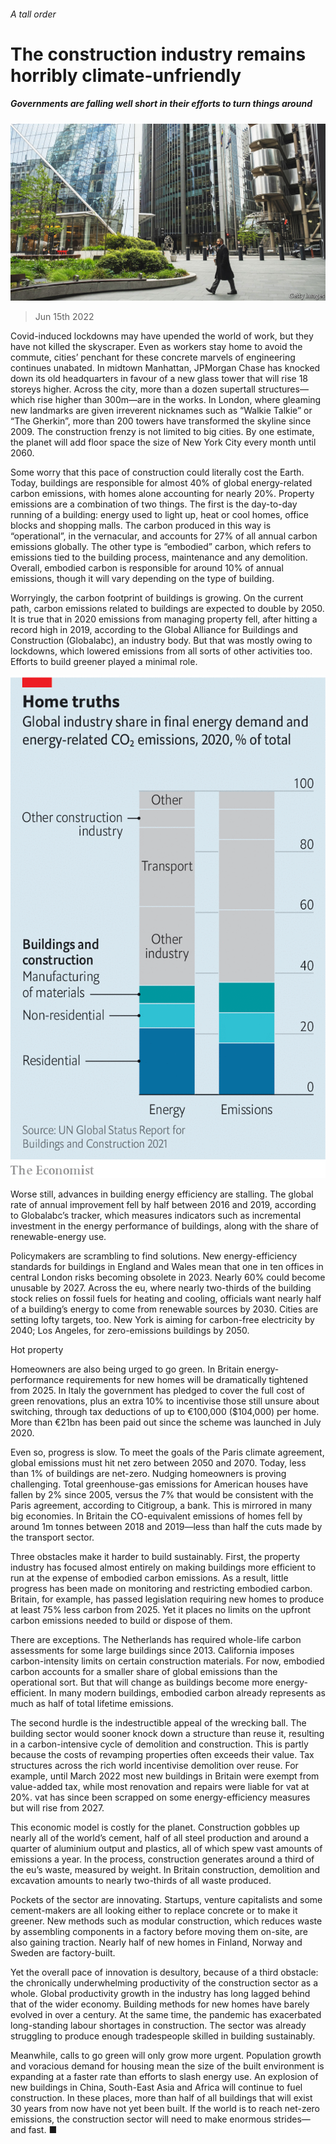 ###### A tall order

# The construction industry remains horribly climate-unfriendly 

##### Governments are falling well short in their efforts to turn things around 

![image](images/20220618_FNP003.jpg) 

> Jun 15th 2022 

Covid-induced lockdowns may have upended the world of work, but they have not killed the skyscraper. Even as workers stay home to avoid the commute, cities’ penchant for these concrete marvels of engineering continues unabated. In midtown Manhattan, JPMorgan Chase has knocked down its old headquarters in favour of a new glass tower that will rise 18 storeys higher. Across the city, more than a dozen supertall structures—which rise higher than 300m—are in the works. In London, where gleaming new landmarks are given irreverent nicknames such as “Walkie Talkie” or “The Gherkin”, more than 200 towers have transformed the skyline since 2009. The construction frenzy is not limited to big cities. By one estimate, the planet will add floor space the size of New York City every month until 2060. 

Some worry that this pace of construction could literally cost the Earth. Today, buildings are responsible for almost 40% of global energy-related carbon emissions, with homes alone accounting for nearly 20%. Property emissions are a combination of two things. The first is the day-to-day running of a building: energy used to light up, heat or cool homes, office blocks and shopping malls. The carbon produced in this way is “operational”, in the vernacular, and accounts for 27% of all annual carbon emissions globally. The other type is “embodied” carbon, which refers to emissions tied to the building process, maintenance and any demolition. Overall, embodied carbon is responsible for around 10% of annual emissions, though it will vary depending on the type of building.

Worryingly, the carbon footprint of buildings is growing. On the current path, carbon emissions related to buildings are expected to double by 2050. It is true that in 2020 emissions from managing property fell, after hitting a record high in 2019, according to the Global Alliance for Buildings and Construction (Globalabc), an industry body. But that was mostly owing to lockdowns, which lowered emissions from all sorts of other activities too. Efforts to build greener played a minimal role. 

![image](images/20220618_FNC713.png) 


Worse still, advances in building energy efficiency are stalling. The global rate of annual improvement fell by half between 2016 and 2019, according to Globalabc’s tracker, which measures indicators such as incremental investment in the energy performance of buildings, along with the share of renewable-energy use. 

Policymakers are scrambling to find solutions. New energy-efficiency standards for buildings in England and Wales mean that one in ten offices in central London risks becoming obsolete in 2023. Nearly 60% could become unusable by 2027. Across the eu, where nearly two-thirds of the building stock relies on fossil fuels for heating and cooling, officials want nearly half of a building’s energy to come from renewable sources by 2030. Cities are setting lofty targets, too. New York is aiming for carbon-free electricity by 2040; Los Angeles, for zero-emissions buildings by 2050. 

Hot property

Homeowners are also being urged to go green. In Britain energy-performance requirements for new homes will be dramatically tightened from 2025. In Italy the government has pledged to cover the full cost of green renovations, plus an extra 10% to incentivise those still unsure about switching, through tax deductions of up to €100,000 ($104,000) per home. More than €21bn has been paid out since the scheme was launched in July 2020.

Even so, progress is slow. To meet the goals of the Paris climate agreement, global emissions must hit net zero between 2050 and 2070. Today, less than 1% of buildings are net-zero. Nudging homeowners is proving challenging. Total greenhouse-gas emissions for American houses have fallen by 2% since 2005, versus the 7% that would be consistent with the Paris agreement, according to Citigroup, a bank. This is mirrored in many big economies. In Britain the CO-equivalent emissions of homes fell by around 1m tonnes between 2018 and 2019—less than half the cuts made by the transport sector. 

Three obstacles make it harder to build sustainably. First, the property industry has focused almost entirely on making buildings more efficient to run at the expense of embodied carbon emissions. As a result, little progress has been made on monitoring and restricting embodied carbon. Britain, for example, has passed legislation requiring new homes to produce at least 75% less carbon from 2025. Yet it places no limits on the upfront carbon emissions needed to build or dispose of them.

There are exceptions. The Netherlands has required whole-life carbon assessments for some large buildings since 2013. California imposes carbon-intensity limits on certain construction materials. For now, embodied carbon accounts for a smaller share of global emissions than the operational sort. But that will change as buildings become more energy-efficient. In many modern buildings, embodied carbon already represents as much as half of total lifetime emissions. 

The second hurdle is the indestructible appeal of the wrecking ball. The building sector would sooner knock down a structure than reuse it, resulting in a carbon-intensive cycle of demolition and construction. This is partly because the costs of revamping properties often exceeds their value. Tax structures across the rich world incentivise demolition over reuse. For example, until March 2022 most new buildings in Britain were exempt from value-added tax, while most renovation and repairs were liable for vat at 20%. vat has since been scrapped on some energy-efficiency measures but will rise from 2027.

This economic model is costly for the planet. Construction gobbles up nearly all of the world’s cement, half of all steel production and around a quarter of aluminium output and plastics, all of which spew vast amounts of emissions a year. In the process, construction generates around a third of the eu’s waste, measured by weight. In Britain construction, demolition and excavation amounts to nearly two-thirds of all waste produced. 

Pockets of the sector are innovating. Startups, venture capitalists and some cement-makers are all looking either to replace concrete or to make it greener. New methods such as modular construction, which reduces waste by assembling components in a factory before moving them on-site, are also gaining traction. Nearly half of new homes in Finland, Norway and Sweden are factory-built. 

Yet the overall pace of innovation is desultory, because of a third obstacle: the chronically underwhelming productivity of the construction sector as a whole. Global productivity growth in the industry has long lagged behind that of the wider economy. Building methods for new homes have barely evolved in over a century. At the same time, the pandemic has exacerbated long-standing labour shortages in construction. The sector was already struggling to produce enough tradespeople skilled in building sustainably. 

Meanwhile, calls to go green will only grow more urgent. Population growth and voracious demand for housing mean the size of the built environment is expanding at a faster rate than efforts to slash energy use. An explosion of new buildings in China, South-East Asia and Africa will continue to fuel construction. In these places, more than half of all buildings that will exist 30 years from now have not yet been built. If the world is to reach net-zero emissions, the construction sector will need to make enormous strides—and fast. ■


